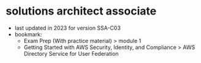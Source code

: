 # solutions architect associate

- last updated in 2023 for version SSA-C03
- bookmark:
  - Exam Prep (With practice material) > module 1
  - Getting Started with AWS Security, Identity, and Compliance > AWS Directory Service for User Federation

